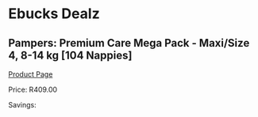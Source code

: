 
# Ebucks Dealz
## Pampers: Premium Care Mega Pack - Maxi/Size 4, 8-14 kg [104 Nappies]
[Product Page](https://www.ebucks.com/web/shop/productSelected.do?prodId=282368634&catId=1186088243)

Price: R409.00

Savings: 


	